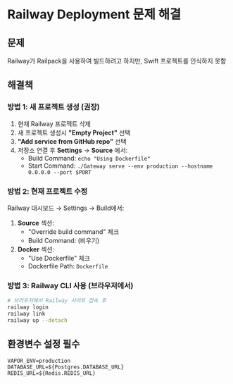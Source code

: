 # Railway Deployment 문제 해결

## 문제
Railway가 Railpack을 사용하여 빌드하려고 하지만, Swift 프로젝트를 인식하지 못함

## 해결책

### 방법 1: 새 프로젝트 생성 (권장)
1. 현재 Railway 프로젝트 삭제
2. 새 프로젝트 생성시 **"Empty Project"** 선택
3. **"Add service from GitHub repo"** 선택
4. 저장소 연결 후 **Settings** → **Source** 에서:
   - Build Command: `echo "Using Dockerfile"`
   - Start Command: `./Gateway serve --env production --hostname 0.0.0.0 --port $PORT`

### 방법 2: 현재 프로젝트 수정
Railway 대시보드 → Settings → Build에서:
1. **Source** 섹션:
   - "Override build command" 체크
   - Build Command: (비우기)
2. **Docker** 섹션:
   - "Use Dockerfile" 체크
   - Dockerfile Path: `Dockerfile`

### 방법 3: Railway CLI 사용 (브라우저에서)
```bash
# 브라우저에서 Railway 사이트 접속 후
railway login
railway link
railway up --detach
```

## 환경변수 설정 필수
```
VAPOR_ENV=production
DATABASE_URL=${Postgres.DATABASE_URL}
REDIS_URL=${Redis.REDIS_URL}
```